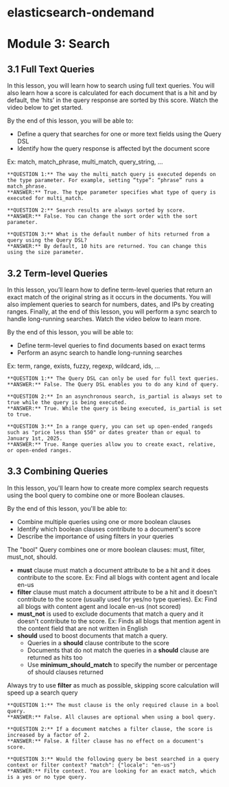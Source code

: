 # elasticsearch-ondemand

# Module 3: Search

## 3.1 Full Text Queries

In this lesson, you will learn how to search using full text queries. You will also learn how a score is calculated for each document that is a hit and by default, the ‘hits’ in the query response are sorted by this score. Watch the video below to get started.

By the end of this lesson, you will be able to:

- Define a query that searches for one or more text fields using the Query DSL
- Identify how the query response is affected byt the document score

Ex: match, match_phrase, multi_match, query_string, ...

```
**QUESTION 1:** The way the multi_match query is executed depends on the type parameter. For example, setting “type”: “phrase” runs a match_phrase.
**ANSWER:** True. The type parameter specifies what type of query is executed for multi_match.

**QUESTION 2:** Search results are always sorted by score.
**ANSWER:** False. You can change the sort order with the sort parameter.

**QUESTION 3:** What is the default number of hits returned from a query using the Query DSL?
**ANSWER:** By default, 10 hits are returned. You can change this using the size parameter.
```

## 3.2 Term-level Queries

In this lesson, you’ll learn how to define term-level queries that return an exact match of the original string as it occurs in the documents. You will also implement queries to search for numbers, dates, and IPs by creating ranges. Finally, at the end of this lesson, you will perform a sync search to handle long-running searches. Watch the video below to learn more.

By the end of this lesson, you will be able to:

- Define term-level queries to find documents based on exact terms
- Perform an async search to handle long-running searches

Ex: term, range, exists, fuzzy, regexp, wildcard, ids, ...

```
**QUESTION 1:** The Query DSL can only be used for full text queries.
**ANSWER:** False. The Query DSL enables you to do any kind of query.

**QUESTION 2:** In an asynchronous search, is_partial is always set to true while the query is being executed.
**ANSWER:** True. While the query is being executed, is_partial is set to true.

**QUESTION 3:** In a range query, you can set up open-ended rangeds such as "price less than $50" or dates greater than or equal to January 1st, 2025.
**ANSWER:** True. Range queries allow you to create exact, relative, or open-ended ranges.
```

## 3.3 Combining Queries

In this lesson, you'll learn how to create more complex search requests using the bool query to combine one or more Boolean clauses.

By the end of this lesson, you'll be able to:

- Combine multiple queries using one or more boolean clauses
- Identify which boolean clauses contribute to a document's score
- Describe the importance of using filters in your queries

The "bool" Query combines one or more boolean clauses: must, filter, must_not, should.
- **must** clause must match a document attribute to be a hit and it does contribute to the score. Ex: Find all blogs with content agent and locale en-us
- **filter** clause must match a document attribute to be a hit and it doesn't contribute to the score (usually used for yes/no type queries). Ex: Find all blogs with content agent and locale en-us (not scored)
- **must_not** is used to exclude documents that match a query and it doesn't contribute to the score. Ex: Finds all blogs that mention agent in the content field that are not written in English
- **should** used to boost documents that match a query.
  - Queries in a **should** clause contribute to the score
  - Documents that do not match the queries in a **should** clause are returned as hits too
  - Use **minimum_should_match** to specify the number or percentage of should clauses returned
 
Always try to use **filter** as much as possible, skipping score calculation will speed up a search query

```
**QUESTION 1:** The must clause is the only required clause in a bool query.
**ANSWER:** False. All clauses are optional when using a bool query.

**QUESTION 2:** If a document matches a filter clause, the score is increased by a factor of 2.
**ANSWER:** False. A filter clause has no effect on a document's score.

**QUESTION 3:** Would the following query be best searched in a query context or filter context? "match": {"locale": "en-us"}
**ANSWER:** Filte context. You are looking for an exact match, which is a yes or no type query. 
```
